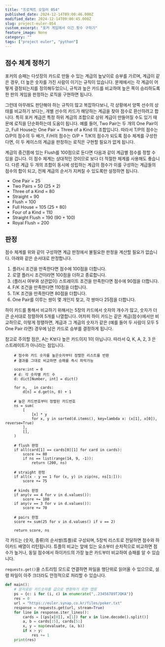 ```yaml
---
title: "프로젝트 오일러 054"
published_date: 2024-12-14T09:00:46.000Z
modified_date: 2024-12-14T09:00:45.000Z
slug: project-euler-054
custom_excerpt: "포커 게임에서 이긴 횟수 구하기"
feature_image: None
category: ""
tags: ["project euler", "python"]
---
```


## 점수 체계 정하기

포커의 승패는 다섯장의 카드로 만들 수 있는 계급의 높낮이로 승부를 가르며, 계급이 같은 경우, 더 높은 숫자를 가진 사람이 이기는 규칙이 있습니다. 문제에서는 각 계급이 어떻게 결정되는지를 정의해두었으니, 규칙과 높은 카드를 비교하여 높은 쪽이 승리하도록 한 판의 게임을
판정하는 로직을 구현하면 됩니다.

그런데 아무래도 판단해야 하는 규칙이 많고 복잡하다보니, 각 상황에서 양쪽 선수의 상태를 비교하기 보다는, 개별 선수의 카드가 해당하는 계급을 찾아 점수로 환산하려고 합니다. 특히 포커 계급은 특정 하위 계급의 조합으로 상위 계급이 만들어질 수도 있기 때문에 로직을 단순화하는데 도움이 됩니다. 예를 들어, Two Pair는 두 개의 One Pair이고, Full House는 One Pair + Three of a Kind 의 조합입니다. 따라서 T/P의 점수는 O/P의 점수의 두 배가, F/H의 점수는 O/P + T/K의 점수가 되도록 점수 체계를 구성한다면, 이 두 케이스의 계급을 판정하는 로직은 구현할 필요가 없게 됩니다.

계급의 중간쯤에 있는 Flush를 100점으로 둔다면 다음과 같이 계급별 점수를 정할 수 있을 겁니다. 이 점수 체계는 상대적인 것이므로
보다 더 적절한 체계를 사용해도 좋습니다. 다른 계급 두 개의 조합이 동시에 성립하는 계급의 점수가 이를 구성하는 계급들의 점수의 합이
되고, 전체 계급의 순서가 지켜질 수 있도록만 설정하면 됩니다.

  * One Pair = 25
  * Two Pairs = 50 (25 × 2)
  * Three of a Kind = 80
  * Straight = 90
  * Flush = 100
  * Full House = 105 (25 + 80)
  * Four of a Kind = 110
  * Straight Flush = 190 (90 + 100)
  * Royal Flush = 200

## 판정

점수 체계를 위와 같이 구성하면 계급 판정에서 불필요한 판정을 계산할 필요가 없습니다. 아래와 같은 순서대로 판정합니다.

1. 플러시 조건을 만족한다면 점수에 100점을 더합니다. 
  1. 로열 플러시 조건이라면 100점을 더하고 종료합니다. 
2. (플러시 여부와 상관없이) 스트레이트 조건을 만족한다면 점수에 90점을 더합니다. 
3. F/K 조건을 만족한다면 110점을 더합니다. 
4. T/K 조건을 만족한다면 80점을 더합니다.
5. One Pair를 이루는 쌍이 몇 개인지 찾고, 각 쌍마다 25점을 더합니다. 

하이 카드를 통해서 비교하기 위해서는 5장의 카드에서 숫자의 개수가 많고, 숫자가 더 큰 순서대로 정렬하여 5개를 나열합니다. 어차피 하이
카드는 같은 계급(점수)에서만 비교하므로, 이렇게 정렬하면, 계급과 그 계급의 숫자가 같은 (예를 들어 두 사람이 모두 5 One Pair
라면) 경우에 남은 카드로 승부를 결정하게 됩니다.

참고로 주의할 점은, A는 K보다 높은 카드이지 1이 아닙니다. 따라서 Q, K, A, 2, 3 은 스트레이트가 아니라는 점입니다.

```pythondef evaluate(cards: list[Card]) -> tuple[int, list[Number]]:
    # 점수와 카드 숫자를 높은숫자부터 정렬한 리스트를 반환
    # 결과를 그대로 비교하면 승패를 즉시 파악가능

    score:int = 0
    # d: 각 숫자별 카드 수
    d: dict[Number, int] = dict()

    for n, _ in cards:
        d[n] = d.get(n, 0) + 1

    # 높은 카드번호부터 정렬된 카드번호
    ns = sum(
        [
            [x] * y
            for x, y in sorted(d.items(), key=lambda x: (x[1], x[0]), reverse=True)
        ],
        [],
    )

    # flush 판정
    if all(card[1] == cards[0][1] for card in cards):
        score += 80
        if ns == list(range(14, 9, -1)):
            return (200, ns)

    # straight 판정
    if all(x - y == 1 for (x, y) in zip(ns, ns[1:])):
        score += 75

    # kinds 판정
    if any(v == 4 for v in d.values()):
        score += 100
    if any(v == 3 for v in d.values()):
        score += 70

    # pairs 판정
    score += sum(25 for v in d.values() if v == 2)

    return score, ns
```

각 카드는 (숫자, 종류)의 순서쌍(튜플)로 구성되며, 5장씩 리스트로 전달하면 점수와 하이카드 배열이 리턴됩니다. 튜플의 비교는 앞에 있는 요소부터 순차적으로 비교하면 점수가 높거나, 동일 점수에서 하이카드의 가장 높은 카드부터 비교하여 승패를 알 수 있습니다. 

`requests.get()`을 스트리밍 모드로 연결하면 파일을 행단위로 읽어올 수 있으므로, 설령 파일이 아주 크더라도 안정적으로 처리할 수 있습니다. 

```python
def main():
    # 문자로된 카드숫자를 값으로 변환하기 위한 맵핑
    ps = {c: i for (i, c) in enumerate(",.23456789TJQKA")}
    res = 0
    url = "https://euler.synap.co.kr/files/poker.txt"
    response = requests.get(url, stream=True)
    for line in response.iter_lines():
        cards = [(ps[x[0]], x[1]) for x in line.decode().split()]
        a, b = cards[:5], cards[5:]
        x, y = map(evaluate, (a, b))
        if x > y:
            res += 1
    print(res)
```

